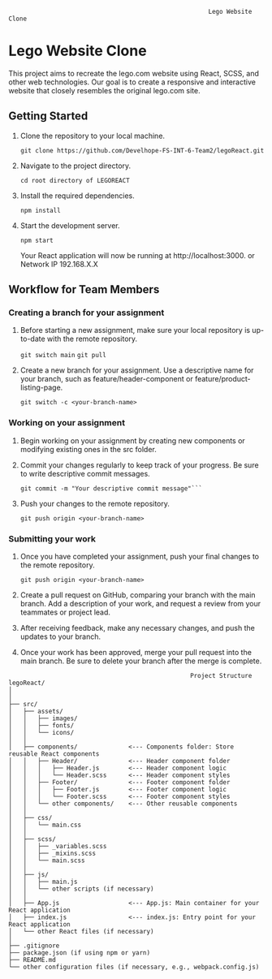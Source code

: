                                                            Lego Website Clone
# Lego Website Clone

This project aims to recreate the lego.com website using React, SCSS, and other web technologies. Our goal is to create a responsive and interactive website that closely resembles the original lego.com site.

## Getting Started

1. Clone the repository to your local machine.

   ```git clone https://github.com/Develhope-FS-INT-6-Team2/legoReact.git```

2. Navigate to the project directory.

   ```cd root directory of LEGOREACT ```

3. Install the required dependencies.

   ```npm install```

4. Start the development server.

   ```npm start```

   Your React application will now be running at http://localhost:3000. or Network IP 192.168.X.X

## Workflow for Team Members

### Creating a branch for your assignment

1. Before starting a new assignment, make sure your local repository is up-to-date with the remote repository.

   ```git switch main```
   ```git pull```

2. Create a new branch for your assignment. Use a descriptive name for your branch, such as feature/header-component or feature/product-listing-page.

   ```git switch -c <your-branch-name>```

### Working on your assignment

1. Begin working on your assignment by creating new components or modifying existing ones in the src folder.

2. Commit your changes regularly to keep track of your progress. Be sure to write descriptive commit messages.

   ```git add .
   git commit -m "Your descriptive commit message"```

3. Push your changes to the remote repository.

   ```git push origin <your-branch-name>```

### Submitting your work

1. Once you have completed your assignment, push your final changes to the remote repository.

   ```git push origin <your-branch-name>```

2. Create a pull request on GitHub, comparing your branch with the main branch. Add a description of your work, and request a review from your teammates or project lead.

3. After receiving feedback, make any necessary changes, and push the updates to your branch.

4. Once your work has been approved, merge your pull request into the main branch. Be sure to delete your branch after the merge is complete.

```
                                                  Project Structure
legoReact/
│
│
├── src/
│   ├── assets/
│   │   ├── images/
│   │   ├── fonts/
│   │   └── icons/
│   │
│   ├── components/              <--- Components folder: Store reusable React components
│   │   ├── Header/              <--- Header component folder
│   │   │   ├── Header.js        <--- Header component logic
│   │   │   └── Header.scss      <--- Header component styles
│   │   ├── Footer/              <--- Footer component folder
│   │   │   ├── Footer.js        <--- Footer component logic
│   │   │   └── Footer.scss      <--- Footer component styles
│   │   └── other components/    <--- Other reusable components
│   │
│   ├── css/
│   │   └── main.css
│   │
│   ├── scss/
│   │   ├── _variables.scss
│   │   ├── _mixins.scss
│   │   └── main.scss
│   │
│   ├── js/
│   │   ├── main.js
│   │   └── other scripts (if necessary)
│   │
│   ├── App.js                   <--- App.js: Main container for your React application
│   ├── index.js                 <--- index.js: Entry point for your React application
│   └── other React files (if necessary)
│
├── .gitignore
├── package.json (if using npm or yarn)
├── README.md
└── other configuration files (if necessary, e.g., webpack.config.js)
  ```
